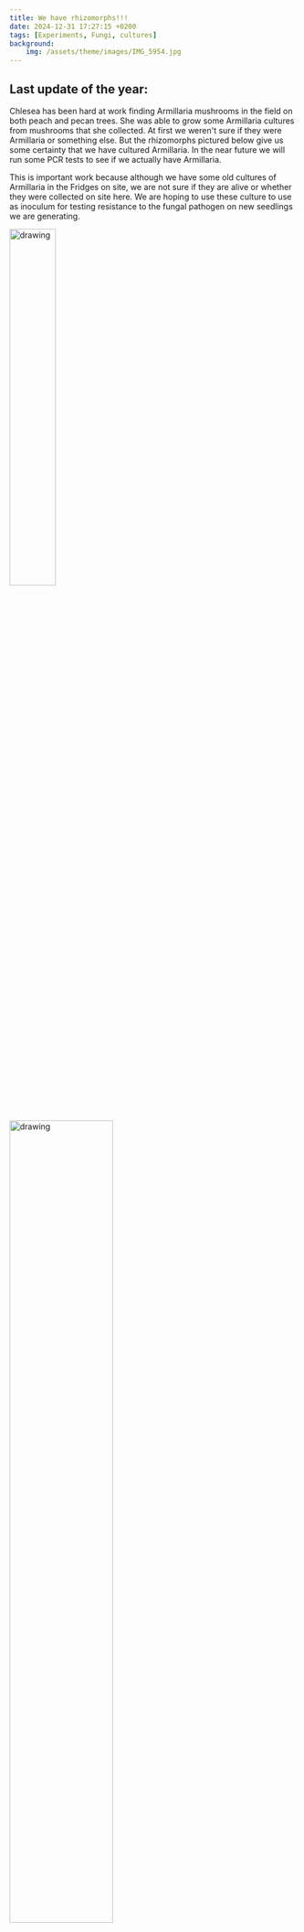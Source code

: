 ```yaml
---
title: We have rhizomorphs!!!
date: 2024-12-31 17:27:15 +0200
tags: [Experiments, Fungi, cultures]
background:
    img: /assets/theme/images/IMG_5954.jpg
---
```

<!-- Google tag (gtag.js) -->
<script async src="https://www.googletagmanager.com/gtag/js?id=G-5BVF33Z2MC"></script>
<script>
  window.dataLayer = window.dataLayer || [];
  function gtag(){dataLayer.push(arguments);}
  gtag('js', new Date());

  gtag('config', 'G-5BVF33Z2MC');
</script>

## Last update of the year:


Chlesea has been hard at work finding Armillaria mushrooms in the field on both peach and pecan trees. She was able to grow some Armillaria cultures from mushrooms that she collected. At first we weren't sure if they were Armillaria or something else. But the rhizomorphs pictured below give us some certainty that we have cultured Armillaria. In the near future we will run some PCR tests to see if we actually have Armillaria.

This is important work because although we have some old cultures of Armillaria in the Fridges on site, we are not sure if they are alive or whether they were collected on site here. We are hoping to use these culture to use as inoculum for testing resistance to the fungal pathogen on new seedlings we are generating.

<p float="left">
<img align=left src="../../../assets/theme/images/IMG_5954.jpg" alt="drawing" width="40%" style="padding-right: 10px"/>   
<img align=left src="../../../assets/theme/images/IMG_5970.jpg" alt="drawing" width="60%" style="padding-right: 10px"/>   
</p>